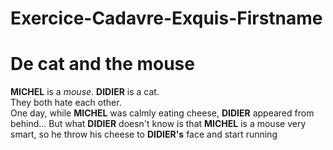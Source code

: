 # Exercice-Cadavre-Exquis-Firstname

<h1> De cat and the mouse </h1>

**MICHEL** is a *mouse*. **DIDIER** is a cat.<br>
They both hate each other.<br>
One day, while **MICHEL** was calmly eating cheese, **DIDIER** appeared from behind…
But what **DIDIER** doesn't know is that **MICHEL** is a mouse very smart, so he throw his cheese to **DIDIER's** face and start running
